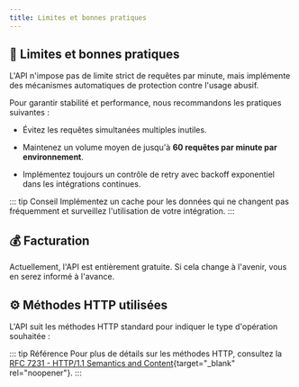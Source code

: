 ```yaml
---
title: Limites et bonnes pratiques
---
```


## 🚦 Limites et bonnes pratiques

L'API n'impose pas de limite strict de requêtes par minute, mais implémente des mécanismes automatiques de protection contre l'usage abusif.

Pour garantir stabilité et performance, nous recommandons les pratiques suivantes :

- Évitez les requêtes simultanées multiples inutiles.

- Maintenez un volume moyen de jusqu'à **60 requêtes par minute par environnement**.

- Implémentez toujours un contrôle de retry avec backoff exponentiel dans les intégrations continues.

::: tip Conseil
Implémentez un cache pour les données qui ne changent pas fréquemment et surveillez l'utilisation de votre intégration.
:::

## 💰 Facturation

Actuellement, l'API est entièrement gratuite.
Si cela change à l'avenir, vous en serez informé à l'avance.

## ⚙️ Méthodes HTTP utilisées

L'API suit les méthodes HTTP standard pour indiquer le type d'opération souhaitée :

<script setup>

const methodsTable = [
  { key: 'GET', description: 'Consulter des données', color: 'blue' },
  { key: 'POST', description: 'Créer de nouvelles données ou exécuter des actions', color: 'green' },
  { key: 'PUT', description: 'Mettre à jour intégralement des données existantes', color: 'purple' },
  { key: 'PATCH', description: 'Mettre à jour partiellement des données existantes', color: 'yellow' },
  { key: 'DELETE', description: 'Supprimer des données existantes', color: 'red' }
]
</script>

<ApiCard
  title="Méthodes HTTP"
  :items="methodsTable"
/>

::: tip Référence
Pour plus de détails sur les méthodes HTTP, consultez la [RFC 7231 - HTTP/1.1 Semantics and Content](https://datatracker.ietf.org/doc/html/rfc7231){target="_blank" rel="noopener"}.
:::
